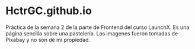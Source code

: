 # HctrGC.github.io
 
Práctica de la semana 2 de la parte de Frontend del curso LaunchX. 
Es una página sencilla sobre una pastelería. Las imagenes fueron tomadas de Pixabay y no son de mi propiedad.
